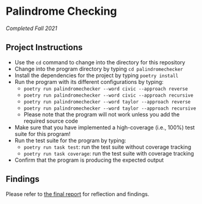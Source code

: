 # Palindrome Checking
  _Completed Fall 2021_
  
## Project Instructions

- Use the `cd` command to change into the directory for this repository
- Change into the program directory by typing `cd palindromechecker`
- Install the dependencies for the project by typing `poetry install`
- Run the program with its different configurations by typing:
  - `poetry run palindromechecker --word civic --approach reverse`
  - `poetry run palindromechecker --word civic --approach recursive`
  - `poetry run palindromechecker --word taylor --approach reverse`
  - `poetry run palindromechecker --word taylor --approach recursive`
  - Please note that the program will not work unless you add the required source code
- Make sure that you have implemented a high-coverage (i.e., 100%) test suite for this program!
- Run the test suite for the program by typing:
  - `poetry run task test`: run the test suite without coverage tracking
  - `poetry run task coverage`: run the test suite with coverage tracking
- Confirm that the program is producing the expected output

## Findings

Please refer to [the final report](./writing/reflection.md) for reflection and findings.
